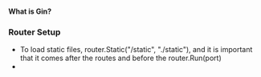 

#### What is Gin?


### Router Setup

- To load static files, router.Static("/static",  "./static"), and it is important that it comes after the routes and before the router.Run(port)
- 